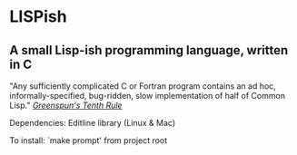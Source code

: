 # LISPish

## A small Lisp-ish programming language, written in C

"Any sufficiently complicated C or Fortran program contains an ad hoc,
informally-specified, bug-ridden, slow implementation of half of
Common Lisp."
[*Greenspun's Tenth Rule*](http://en.wikipedia.org/wiki/Greenspun's_tenth_rule)

Dependencies: Editline library (Linux & Mac)

To install: `make prompt' from project root
